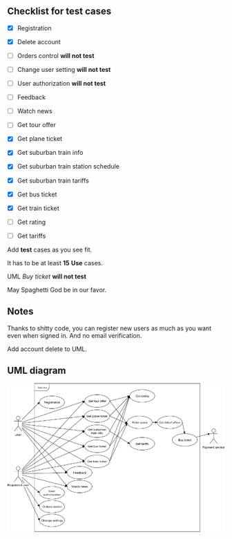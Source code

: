 ## Checklist for test cases
- [x] Registration
- [x] Delete account
- [ ] Orders control **will not test**
- [ ] Change user setting **will not test**
- [ ] User authorization **will not test**

- [ ] Feedback

- [ ] Watch news

- [ ] Get tour offer

- [x] Get plane ticket

- [x] Get suburban train info
- [x] Get suburban train station schedule
- [x] Get suburban train tariffs

- [x] Get bus ticket

- [x] Get train ticket

- [ ] Get rating

- [ ] Get tariffs

Add **test** cases as you see fit.

It has to be at least **15** **Use** cases.

UML _Buy ticket_ **will not test**

May Spaghetti God be in our favor.

## Notes
Thanks to shitty code, you can register new users as much as you want even when signed in. And no email verification.

Add account delete to UML.
## UML diagram
![Image of UML diagram](/report/img/Test3UML.png)

